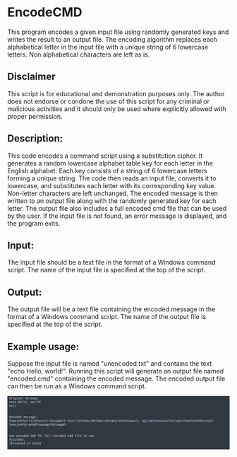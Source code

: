 # EncodeCMD
This program encodes a given input file using randomly generated keys and writes the result to an output file. The encoding algorithm replaces each alphabetical letter in the input file with a unique string of 6 lowercase letters. Non alphabetical characters are left as is.

## Disclaimer

This script is for educational and demonstration purposes only. The author does not endorse or condone the use of this script for any criminal or malicious activities and it should only be used where explicitly allowed with proper permission.

## Description:
This code encodes a command script using a substitution cipher. It generates a random lowercase alphabet table key for each
letter in the English alphabet. Each key consists of a string of 6 lowercase letters forming a unique string. 
The code then reads an input file, converts it to lowercase, and substitutes each letter with its corresponding key value. 
Non-letter characters are left unchanged. The encoded message is then written to an output file along with the randomly generated key for each letter.
The output file also includes a full encoded cmd file that can be used by the user. 
If the input file is not found, an error message is displayed, and the program exits.

## Input:
The input file should be a text file in the format of a Windows command script. 
The name of the input file is specified at the top of the script.

## Output:
The output file will be a text file containing the encoded message in the format of a Windows command script. 
The name of the output file is specified at the top of the script.

## Example usage:
Suppose the input file is named "unencoded.txt" and contains the text "echo Hello, world!". Running this script will
generate an output file named "encoded.cmd" containing the encoded message. The encoded output file
can then be run as a Windows command script.

![alt text](https://github.com/ATTACKnDEFEND/EncodeCMD/blob/main/sample.png)



